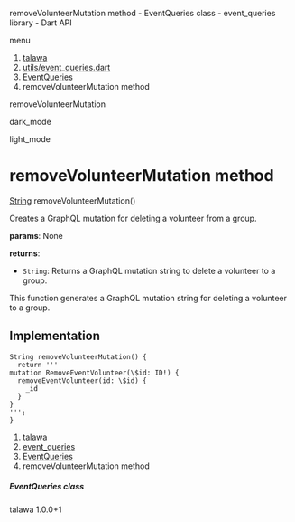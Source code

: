 




removeVolunteerMutation method - EventQueries class - event\_queries library - Dart API







menu

1. [talawa](../../index.html)
2. [utils/event\_queries.dart](../../file-___home_harshil_Desktop_open-source_palisadoes_talawa_lib_utils_event_queries/)
3. [EventQueries](../../file-___home_harshil_Desktop_open-source_palisadoes_talawa_lib_utils_event_queries/EventQueries-class.html)
4. removeVolunteerMutation method

removeVolunteerMutation


dark\_mode

light\_mode




# removeVolunteerMutation method


[String](https://api.flutter.dev/flutter/dart-core/String-class.html)
removeVolunteerMutation()

Creates a GraphQL mutation for deleting a volunteer from a group.

**params**:
None

**returns**:

* `String`: Returns a GraphQL mutation string to delete a volunteer to a group.

This function generates a GraphQL mutation string for deleting a volunteer to a group.


## Implementation

```
String removeVolunteerMutation() {
  return '''
mutation RemoveEventVolunteer(\$id: ID!) {
  removeEventVolunteer(id: \$id) {
    _id
  }
}
''';
}
```

 


1. [talawa](../../index.html)
2. [event\_queries](../../file-___home_harshil_Desktop_open-source_palisadoes_talawa_lib_utils_event_queries/)
3. [EventQueries](../../file-___home_harshil_Desktop_open-source_palisadoes_talawa_lib_utils_event_queries/EventQueries-class.html)
4. removeVolunteerMutation method

##### EventQueries class





talawa
1.0.0+1






